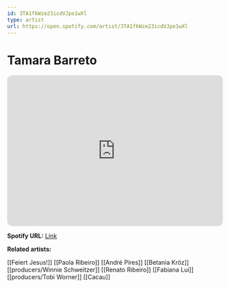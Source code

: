 ```yaml
---
id: 3TA1fkWze23icdVJpo1wXl
type: artist
url: https://open.spotify.com/artist/3TA1fkWze23icdVJpo1wXl
---
```

# Tamara Barreto

<iframe style="border-radius:12px" src="https://open.spotify.com/embed/artist/3TA1fkWze23icdVJpo1wXl" width="100%" height="352" frameBorder="0" allowfullscreen="" allow="autoplay; clipboard-write; encrypted-media; fullscreen; picture-in-picture" loading="lazy"></iframe>

**Spotify URL:** [Link](https://open.spotify.com/artist/3TA1fkWze23icdVJpo1wXl)

**Related artists:**

[[Feiert Jesus!]]
[[Paola Ribeiro]]
[[André Pires]]
[[Betania Kröz]]
[[producers/Winnie Schweitzer]]
[[Renato Ribeiro]]
[[Fabiana Lui]]
[[producers/Tobi Worner]]
[[Cacau]]
